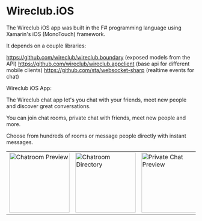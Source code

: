 Wireclub.iOS
============

The Wireclub iOS app was built in the F# programming language using Xamarin's iOS (MonoTouch) framework.

It depends on a couple libraries:

https://github.com/wireclub/wireclub.boundary (exposed models from the API)
https://github.com/wireclub/wireclub.appclient (base api for different mobile clients)
https://github.com/sta/websocket-sharp (realtime events for chat)

Wireclub iOS App:

The Wireclub chat app let's you chat with your friends, meet new people and discover great conversations. 

You can join chat rooms, private chat with friends, meet new people and more.

Choose from hundreds of rooms or message people directly with instant messages.

<table>
  <tr>
    <td><img src="https://raw.githubusercontent.com/wireclub/Wireclub.iOS/master/screens/chat-screen.jpeg" width="160px" alt="Chatroom Preview" /></td>
    <td><img src="https://raw.githubusercontent.com/wireclub/Wireclub.iOS/master/screens/chats-screen.jpeg" width="160px" alt="Chatroom Directory" />
</td>
    <td>
<img src="https://raw.githubusercontent.com/wireclub/Wireclub.iOS/master/screens/private-chat-screen.jpeg" width="160px" alt="Private Chat Preview" /></td>
    <td>
<img src="https://raw.githubusercontent.com/wireclub/Wireclub.iOS/master/screens/profile-screen.jpeg" width="160px" alt="Profile Preview" /></td>
  </tr>
</table>




